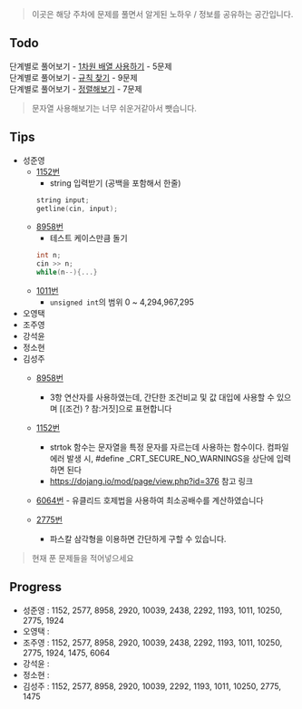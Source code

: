 > 이곳은 해당 주차에 문제를 풀면서 알게된 노하우 / 정보를 공유하는 공간입니다.
 
 ## Todo
 
  단계별로 풀어보기 - [1차원 배열 사용하기](https://www.acmicpc.net/step/6) - 5문제  
  단계별로 풀어보기 - [규칙 찾기](https://www.acmicpc.net/step/8) - 9문제  
  단계별로 풀어보기 - [정렬해보기](https://www.acmicpc.net/step/9) - 7문제  
  
  > 문자열 사용해보기는 너무 쉬운거같아서 뺏습니다.
  
 ## Tips
 
 - 성준영
    - [1152번](https://github.com/sungjunyoung/algorithm-study/blob/master/week_2/1152_junyoung.cpp)
        - string 입력받기 (공백을 포함해서 한줄)
        ```cpp
        string input;
        getline(cin, input);
        ```
    - [8958번](https://github.com/sungjunyoung/algorithm-study/blob/master/week_2/8958_junyoung.cpp)
        - 테스트 케이스만큼 돌기
        ```cpp
        int n;
        cin >> n;
        while(n--){...}
        ```
    - [1011번](https://github.com/sungjunyoung/algorithm-study/blob/master/week_2/1011_junyoung.cpp)
        - `unsigned int`의 범위 0 ~ 4,294,967,295
 - 오영택 
 - 조주영
 - 강석윤
 - 정소현
 - 김성주
    - [8958번](https://github.com/sungjunyoung/algorithm-study/blob/master/week_2/8958_tjdwn9410.cpp)
        - 3항 연산자를 사용하였는데, 간단한 조건비교 및 값 대입에 사용할 수 있으며 [(조건) ? 참:거짓]으로 표현합니다
         
    - [1152번](https://github.com/sungjunyoung/algorithm-study/blob/master/week_2/1152_tjdwn9410.cpp)
        - strtok 함수는 문자열을 특정 문자를 자르는데 사용하는 함수이다. 컴파일 에러 발생 시,  #define _CRT_SECURE_NO_WARNINGS을 상단에 입력하면 된다
        - https://dojang.io/mod/page/view.php?id=376 참고 링크
    - [6064번](https://github.com/sungjunyoung/algorithm-study/blob/master/week_2/6064_tjdwn9410.cpp)
            - 유클리드 호제법을 사용하여 최소공배수를 계산하였습니다
        
    - [2775번](https://github.com/sungjunyoung/algorithm-study/blob/master/week_2/2775_tjdwn9410.cpp)
        - 파스칼 삼각형을 이용하면 간단하게 구할 수 있습니다.
        
 > 현재 푼 문제들을 적어넣으세요

 ## Progress
 
 - 성준영 : 1152, 2577, 8958, 2920, 10039, 2438, 2292, 1193, 1011, 10250, 2775, 1924
 - 오영택 : 
 - 조주영 : 1152, 2577, 8958, 2920, 10039, 2438, 2292, 1193, 1011, 10250, 2775, 1924, 1475, 6064
 - 강석윤 :
 - 정소현 :
 - 김성주 : 1152, 2577, 8958, 2920, 10039, 2292, 1193, 1011, 10250, 2775, 1475
